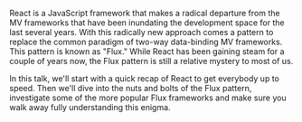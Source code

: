 React is a JavaScript framework that makes a radical departure from the MV frameworks that have been inundating the development space for the last several years. With this radically new approach comes a pattern to replace the common paradigm of two-way data-binding MV frameworks. This pattern is known as "Flux." While React has been gaining steam for a couple of years now, the Flux pattern is still a relative mystery to most of us.

In this talk, we'll start with a quick recap of React to get everybody up to speed. Then we'll dive into the nuts and bolts of the Flux pattern, investigate some of the more popular Flux frameworks and make sure you walk away fully understanding this enigma.
